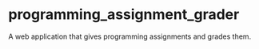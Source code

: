 # programming_assignment_grader
A web application that gives programming assignments and grades them.

